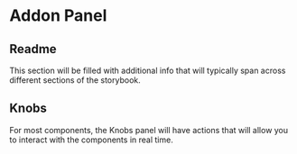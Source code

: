 # Addon Panel

## Readme

This section will be filled with additional info that will typically span across different sections of the storybook.

## Knobs

For most components, the Knobs panel will have actions that will allow you to interact with the components in real time.